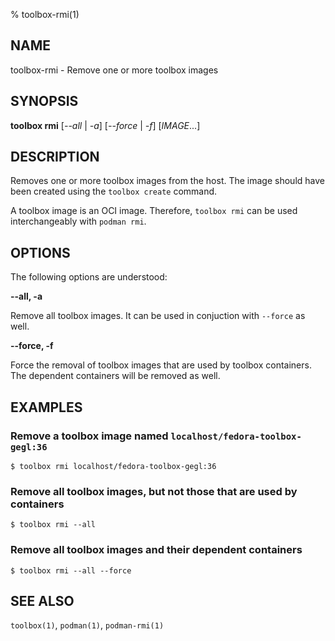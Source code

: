 % toolbox-rmi(1)

## NAME
toolbox\-rmi - Remove one or more toolbox images

## SYNOPSIS
**toolbox rmi** [*--all* | *-a*] [*--force* | *-f*] [*IMAGE*...]

## DESCRIPTION

Removes one or more toolbox images from the host. The image should have been
created using the `toolbox create` command.

A toolbox image is an OCI image. Therefore, `toolbox rmi` can be used
interchangeably with `podman rmi`.

## OPTIONS ##

The following options are understood:

**--all, -a**

Remove all toolbox images. It can be used in conjuction with `--force` as well.

**--force, -f**

Force the removal of toolbox images that are used by toolbox containers. The
dependent containers will be removed as well.

## EXAMPLES

### Remove a toolbox image named `localhost/fedora-toolbox-gegl:36`

```
$ toolbox rmi localhost/fedora-toolbox-gegl:36
```

### Remove all toolbox images, but not those that are used by containers

```
$ toolbox rmi --all
```

### Remove all toolbox images and their dependent containers

```
$ toolbox rmi --all --force
```

## SEE ALSO

`toolbox(1)`, `podman(1)`, `podman-rmi(1)`

